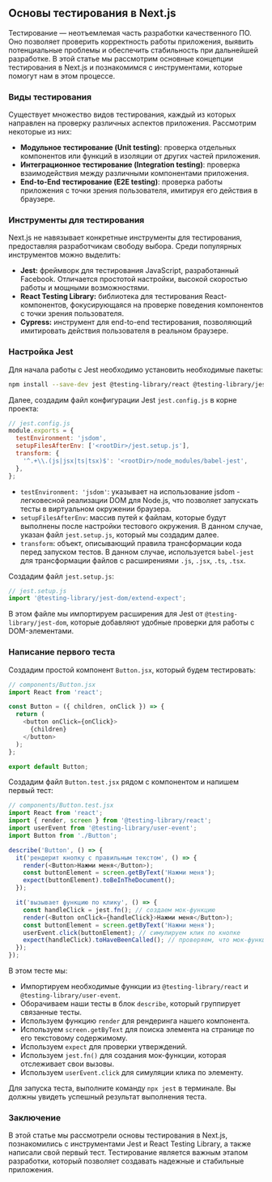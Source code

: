 ## Основы тестирования в Next.js

Тестирование — неотъемлемая часть разработки качественного ПО. Оно позволяет проверить корректность работы приложения, выявить потенциальные проблемы и обеспечить стабильность при дальнейшей разработке. В этой статье мы рассмотрим основные концепции тестирования в Next.js и познакомимся с инструментами, которые помогут нам в этом процессе.

### Виды тестирования

Существует множество видов тестирования, каждый из которых направлен на проверку различных аспектов приложения. Рассмотрим некоторые из них:

* **Модульное тестирование (Unit testing)**: проверка отдельных компонентов или функций в изоляции от других частей приложения. 
* **Интеграционное тестирование (Integration testing)**: проверка взаимодействия между различными компонентами приложения.
* **End-to-End тестирование (E2E testing)**: проверка работы приложения с точки зрения пользователя, имитируя его действия в браузере.

### Инструменты для тестирования

Next.js не навязывает конкретные инструменты для тестирования, предоставляя разработчикам свободу выбора.  Среди популярных инструментов можно выделить:

* **Jest:** фреймворк для тестирования JavaScript, разработанный Facebook. Отличается простотой настройки, высокой скоростью работы и мощными возможностями.
* **React Testing Library:** библиотека для тестирования React-компонентов, фокусирующаяся на проверке поведения компонентов с точки зрения пользователя.
* **Cypress:** инструмент для end-to-end тестирования, позволяющий имитировать действия пользователя в реальном браузере.

### Настройка Jest

Для начала работы с Jest необходимо установить необходимые пакеты:

```bash
npm install --save-dev jest @testing-library/react @testing-library/jest-dom
```

Далее, создадим файл конфигурации Jest `jest.config.js` в корне проекта:

```javascript
// jest.config.js
module.exports = {
  testEnvironment: 'jsdom',
  setupFilesAfterEnv: ['<rootDir>/jest.setup.js'],
  transform: {
    '^.+\\.(js|jsx|ts|tsx)$': '<rootDir>/node_modules/babel-jest',
  },
};
```

* `testEnvironment: 'jsdom'`: указывает на использование jsdom - легковесной реализации DOM для Node.js, что позволяет запускать тесты в виртуальном окружении браузера.
* `setupFilesAfterEnv`: массив путей к файлам, которые будут выполнены после настройки тестового окружения. В данном случае, указан файл `jest.setup.js`, который мы создадим далее.
* `transform`: объект, описывающий правила трансформации кода перед запуском тестов. В данном случае, используется `babel-jest` для трансформации файлов с расширениями `.js`, `.jsx`, `.ts`, `.tsx`.

Создадим файл `jest.setup.js`:

```javascript
// jest.setup.js
import '@testing-library/jest-dom/extend-expect';
```

В этом файле мы импортируем расширения для Jest от `@testing-library/jest-dom`, которые добавляют удобные проверки для работы с DOM-элементами.

### Написание первого теста

Создадим простой компонент `Button.jsx`, который будем тестировать:

```javascript
// components/Button.jsx
import React from 'react';

const Button = ({ children, onClick }) => {
  return (
    <button onClick={onClick}>
      {children}
    </button>
  );
};

export default Button;
```

Создадим файл `Button.test.jsx` рядом с компонентом и напишем первый тест:

```javascript
// components/Button.test.jsx
import React from 'react';
import { render, screen } from '@testing-library/react';
import userEvent from '@testing-library/user-event';
import Button from './Button';

describe('Button', () => {
  it('рендерит кнопку с правильным текстом', () => {
    render(<Button>Нажми меня</Button>);
    const buttonElement = screen.getByText('Нажми меня');
    expect(buttonElement).toBeInTheDocument();
  });

  it('вызывает функцию по клику', () => {
    const handleClick = jest.fn(); // создаем мок-функцию
    render(<Button onClick={handleClick}>Нажми меня</Button>);
    const buttonElement = screen.getByText('Нажми меня');
    userEvent.click(buttonElement); // симулируем клик по кнопке
    expect(handleClick).toHaveBeenCalled(); // проверяем, что мок-функция была вызвана
  });
});
```

В этом тесте мы:

* Импортируем необходимые функции из `@testing-library/react` и `@testing-library/user-event`.
* Оборачиваем наши тесты в блок `describe`, который группирует связанные тесты.
* Используем функцию `render` для рендеринга нашего компонента.
* Используем `screen.getByText` для поиска элемента на странице по его текстовому содержимому.
* Используем `expect` для проверки утверждений.
* Используем `jest.fn()` для создания мок-функции, которая отслеживает свои вызовы.
* Используем `userEvent.click` для симуляции клика по элементу.

Для запуска теста, выполните команду `npx jest` в терминале. Вы должны увидеть успешный результат выполнения теста.

### Заключение

В этой статье мы рассмотрели основы тестирования в Next.js, познакомились с инструментами Jest и React Testing Library, а также написали свой первый тест. Тестирование является важным этапом разработки, который позволяет создавать надежные и стабильные приложения.
